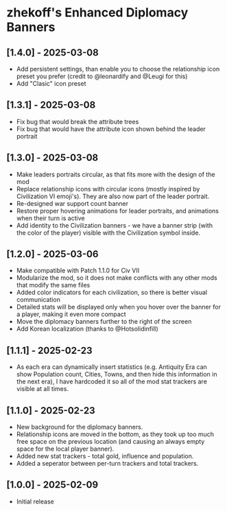 # zhekoff's Enhanced Diplomacy Banners

## [1.4.0] - 2025-03-08
 - Add persistent settings, than enable you to choose the relationship icon preset you prefer (credit to @leonardify and @Leugi for this)
 - Add "Clasic" icon preset

## [1.3.1] - 2025-03-08
 - Fix bug that would break the attribute trees
 - Fix bug that would have the attribute icon shown behind the leader portrait

## [1.3.0] - 2025-03-08
 - Make leaders portraits circular, as that fits more with the design of the mod
 - Replace relationship icons with circular icons (mostly inspired by Civilization VI emoji's). They are also now part of the leader portrait.
 - Re-designed war support count banner
 - Restore proper hovering animations for leader portraits, and animations when their turn is active
 - Add identity to the Civilization banners - we have a banner strip (with the color of the player) visible with the Civilization symbol inside.

## [1.2.0] - 2025-03-06
- Make compatible with Patch 1.1.0 for Civ VII
- Modularize the mod, so it does not make conflicts with any other mods that modify the same files
- Added color indicators for each civilization, so there is better visual communication
- Detailed stats will be displayed only when you hover over the banner for a player, making it even more compact
- Move the diplomacy banners further to the right of the screen
- Add Korean localization (thanks to @Hotsolidinfill)

## [1.1.1] - 2025-02-23
- As each era can dynamically insert statistics (e.g. Antiquity Era can show Population count, Cities, Towns, and then hide this information in the next era), I have hardcoded it so all of the mod stat trackers are visible at all times.

## [1.1.0] - 2025-02-23
- New background for the diplomacy banners.
- Relationship icons are moved in the bottom, as they took up too much free space on the previous location (and causing an always empty space for the local player banner).
- Added new stat trackers - total gold, influence and population.
- Added a seperator between per-turn trackers and total trackers.

## [1.0.0] - 2025-02-09
- Initial release
